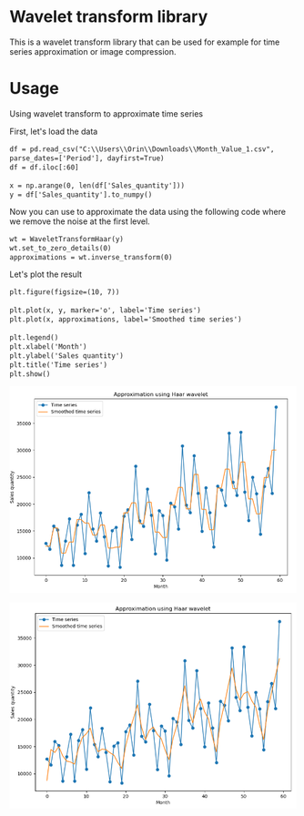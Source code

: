 # Wavelet transform library

This is a wavelet transform library that can be used for example for time series approximation or image compression.

# Usage

Using wavelet transform to approximate time series

First, let's load the data

```
df = pd.read_csv("C:\\Users\\Orin\\Downloads\\Month_Value_1.csv", parse_dates=['Period'], dayfirst=True)
df = df.iloc[:60]

x = np.arange(0, len(df['Sales_quantity']))
y = df['Sales_quantity'].to_numpy()
```

Now you can use to approximate the data using the following code where we remove the noise at the first level.

```
wt = WaveletTransformHaar(y)
wt.set_to_zero_details(0)
approximations = wt.inverse_transform(0)
```

Let's plot the result

```
plt.figure(figsize=(10, 7))

plt.plot(x, y, marker='o', label='Time series')
plt.plot(x, approximations, label='Smoothed time series')

plt.legend()
plt.xlabel('Month')
plt.ylabel('Sales quantity')
plt.title('Time series')
plt.show()
```

![example](images/example1.PNG)

![example](images/example2.PNG)